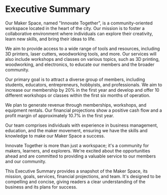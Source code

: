 # Executive Summary

Our Maker Space, named "Innovate Together", is a community-oriented workspace located in the heart of the city. Our mission is to foster a collaborative environment where individuals can explore their creativity, learn new skills, and bring their ideas to life.

We aim to provide access to a wide range of tools and resources, including 3D printers, laser cutters, woodworking tools, and more. Our services will also include workshops and classes on various topics, such as 3D printing, woodworking, and electronics, to educate our members and the broader community.

Our primary goal is to attract a diverse group of members, including students, educators, entrepreneurs, hobbyists, and professionals. We aim to increase our membership by 20% in the first year and develop and offer 10 different workshops or classes within the first six months of operation.

We plan to generate revenue through memberships, workshops, and equipment rentals. Our financial projections show a positive cash flow and a profit margin of approximately 10.7% in the first year.

Our team comprises individuals with experience in business management, education, and the maker movement, ensuring we have the skills and knowledge to make our Maker Space a success.

Innovate Together is more than just a workspace; it's a community for makers, learners, and explorers. We're excited about the opportunities ahead and are committed to providing a valuable service to our members and our community.

This Executive Summary provides a snapshot of the Maker Space, its mission, goals, services, financial projections, and team. It's designed to be compelling and concise, giving readers a clear understanding of the business and its plans for success.
